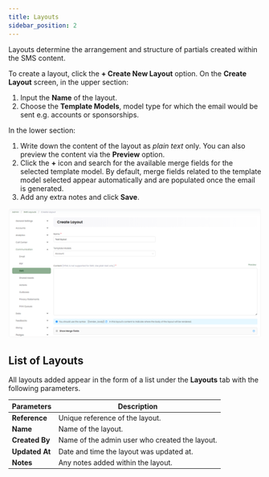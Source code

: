 ```yaml
---
title: Layouts
sidebar_position: 2
---
```


Layouts determine the arrangement and structure of partials created within the SMS content. 

To create a layout, click the **+ Create New Layout** option. On the **Create Layout** screen, in the upper section:

1. Input the **Name** of the layout.
2. Choose the **Template Models**, model type for which the email would be sent e.g. accounts or sponsorships. 

In the lower section:

1. Write down the content of the layout as *plain text* only. You can also preview the content via the **Preview** option.
2. Click the **+** icon and search for the available merge fields for the selected template model. By default, merge fields related to the template model selected appear automatically and are populated once the email is generated.
4. Add any extra notes and click **Save**.

![Create Layout section](./layout-section.png)

## List of Layouts

All layouts added appear in the form of a list under the **Layouts** tab with the following parameters. 

| Parameters | Description |
| ---------- | ----------- |
| **Reference** | Unique reference of the layout. |
| **Name** | Name of the layout. |
| **Created By** | Name of the admin user who created the layout. |
| **Updated At** | Date and time the layout was updated at. |
| **Notes** | Any notes added within the layout. |